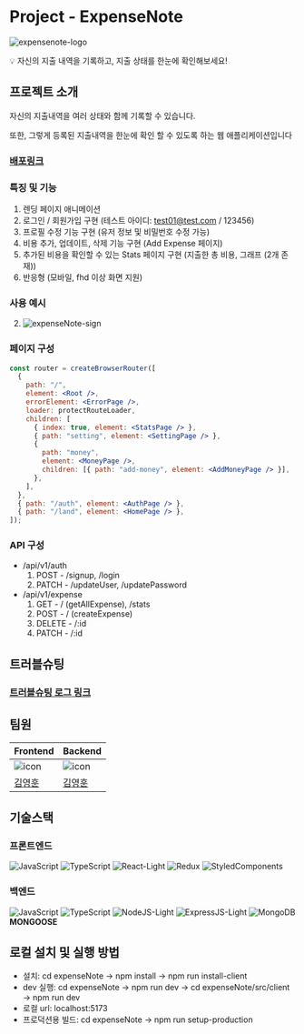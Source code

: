 # Project - ExpenseNote

![expensenote-logo](https://github.com/joseph0926/project_02-MoneyNote/assets/100750188/1eaa3104-1b77-4d2b-9328-6a229345beb7)

<aside>
💡 자신의 지출 내역을 기록하고, 지출 상태를 한눈에 확인해보세요!

</aside>

## 프로젝트 소개

자신의 지출내역을 여러 상태와 함께 기록할 수 있습니다.

또한, 그렇게 등록된 지출내역을 한눈에 확인 할 수 있도록 하는 웹 애플리케이션입니다

### [배포링크](https://project02expensenote-deploy-production.up.railway.app/land)

### 특징 및 기능

1. 렌딩 페이지 애니메이션
2. 로그인 / 회원가입 구현 (테스트 아이디: test01@test.com / 123456)
3. 프로필 수정 기능 구현 (유저 정보 및 비밀번호 수정 가능)
4. 비용 추가, 업데이트, 삭제 기능 구현 (Add Expense 페이지)
5. 추가된 비용을 확인할 수 있는 Stats 페이지 구현 (지출한 총 비용, 그래프 (2개 존재))
6. 반응형 (모바일, fhd 이상 화면 지원)

### 사용 예시

2. ![expenseNote-sign](https://github.com/joseph0926/project_02-MoneyNote/assets/100750188/d58b13ce-3be8-4571-b74c-cea08ed92c93)


### 페이지 구성

```jsx
const router = createBrowserRouter([
  {
    path: "/",
    element: <Root />,
    errorElement: <ErrorPage />,
    loader: protectRouteLoader,
    children: [
      { index: true, element: <StatsPage /> },
      { path: "setting", element: <SettingPage /> },
      {
        path: "money",
        element: <MoneyPage />,
        children: [{ path: "add-money", element: <AddMoneyPage /> }],
      },
    ],
  },
  { path: "/auth", element: <AuthPage /> },
  { path: "/land", element: <HomePage /> },
]);
```

### API 구성

- /api/v1/auth
  1. POST - /signup, /login
  2. PATCH - /updateUser, /updatePassword
- /api/v1/expense
  1. GET - / (getAllExpense), /stats
  2. POST - / (createExpense)
  3. DELETE - /:id
  4. PATCH - /:id

## 트러블슈팅

### [트러블슈팅 로그 링크](https://joseph0926.tistory.com/65#2.%20%ED%94%84%EB%A1%9C%EC%A0%9D%ED%8A%B8%20%EC%A7%84%ED%96%89%EC%8B%9C%20%EC%96%B4%EB%A0%A4%EC%9B%A0%EB%8D%98%20%EC%A0%90-1)

## 팀원

| Frontend                                                                                                          | Backend                                                                                                           |
| ----------------------------------------------------------------------------------------------------------------- | ----------------------------------------------------------------------------------------------------------------- |
| ![icon](https://github.com/joseph0926/project_02-MoneyNote/assets/100750188/212deebf-579d-409e-83b3-ead4e4ef7a90) | ![icon](https://github.com/joseph0926/project_02-MoneyNote/assets/100750188/212deebf-579d-409e-83b3-ead4e4ef7a90) |
| [김영훈](https://github.com/joseph0926)                                                                           | [김영훈](https://github.com/joseph0926)                                                                           |

## 기술스택

### 프론트엔드

![JavaScript](https://github.com/joseph0926/project_02-MoneyNote/assets/100750188/ecf464a9-d8d5-48d6-851a-5e6779e75406)
![TypeScript](https://github.com/joseph0926/project_02-MoneyNote/assets/100750188/ae2f8f9d-d0e6-40ef-ac53-368897b2b9df)
![React-Light](https://github.com/joseph0926/project_02-MoneyNote/assets/100750188/561b4f23-f166-4c8e-b80d-e78dc612f046)
![Redux](https://github.com/joseph0926/project_02-MoneyNote/assets/100750188/369d8521-6024-4124-a88b-4c046e52ed0a)
![StyledComponents](https://github.com/joseph0926/project_02-MoneyNote/assets/100750188/beaa9342-0414-4b62-9710-d4d180a234a6)

### 백엔드

![JavaScript](https://github.com/joseph0926/project_02-MoneyNote/assets/100750188/ecf464a9-d8d5-48d6-851a-5e6779e75406)
![TypeScript](https://github.com/joseph0926/project_02-MoneyNote/assets/100750188/ae2f8f9d-d0e6-40ef-ac53-368897b2b9df)
![NodeJS-Light](https://github.com/joseph0926/project_02-MoneyNote/assets/100750188/bf415407-c37c-4c95-8015-5377ba6cb26c)
![ExpressJS-Light](https://github.com/joseph0926/project_02-MoneyNote/assets/100750188/7784aedd-7c94-4b83-a40b-88dc4be07514)
![MongoDB](https://github.com/joseph0926/project_02-MoneyNote/assets/100750188/e511053d-988e-491e-a4aa-c50899ff1ce2)
<b>MONGOOSE</b>

## 로컬 설치 및 실행 방법

- 설치: cd expenseNote -> npm install -> npm run install-client
- dev 실행: cd expenseNote -> npm run dev -> cd expenseNote/src/client -> npm run dev
- 로컬 url: localhost:5173
- 프로덕션용 빌드: cd expenseNote -> npm run setup-production
